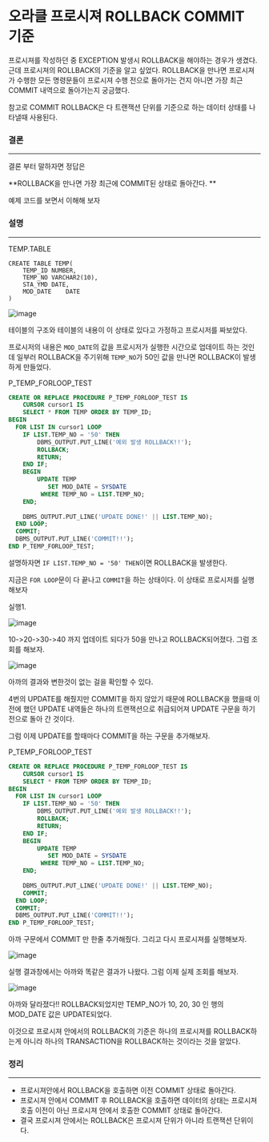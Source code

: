 # 오라클 프로시져 ROLLBACK COMMIT 기준

프로시져를 작성하던 중 EXCEPTION 발생시 ROLLBACK을 해야하는 경우가 생겼다. 근데 프로시져의 ROLLBACK의 기준을 알고 싶었다. ROLLBACK을 만나면 프로시져가 수행한 모든 명령문들이 프로시져 수행 전으로 돌아가는 건지 아니면 가장 최근 COMMIT 내역으로 돌아가는지 궁금했다.

참고로 COMMIT ROLLBACK은 다 트랜잭션 단위를 기준으로 하는 데이터 상태를 나타낼때 사용된다.



### 결론

---

결론 부터 말하자면 정답은

**ROLLBACK을 만나면 가장 최근에 COMMIT된 상태로 돌아간다. **

예제 코드를 보면서 이해해 보자

### 설명

---

TEMP.TABLE

```
CREATE TABLE TEMP(
    TEMP_ID NUMBER,
    TEMP_NO VARCHAR2(10),
    STA_YMD DATE,
    MOD_DATE    DATE
)
```

![image](https://user-images.githubusercontent.com/54675591/123499518-655ad700-d672-11eb-8f97-f6a78947803d.png)

테이블의 구조와 테이블의 내용이 이 상태로 있다고 가정하고 프로시저를 짜보았다.

프로시저의 내용은 `MOD_DATE`의 값을 프로시저가 실행한 시간으로 업데이트 하는 것인데 일부러 ROLLBACK을 주기위해 `TEMP_NO`가 50인 값을 만나면 ROLLBACK이 발생하게 만들었다.

P_TEMP_FORLOOP_TEST

```SQL
CREATE OR REPLACE PROCEDURE P_TEMP_FORLOOP_TEST IS
    CURSOR cursor1 IS
    SELECT * FROM TEMP ORDER BY TEMP_ID;
BEGIN
  FOR LIST IN cursor1 LOOP
    IF LIST.TEMP_NO = '50' THEN
        DBMS_OUTPUT.PUT_LINE('예외 발생 ROLLBACK!!');
        ROLLBACK;
        RETURN;
    END IF;
    BEGIN
        UPDATE TEMP
           SET MOD_DATE = SYSDATE
         WHERE TEMP_NO = LIST.TEMP_NO;
    END;
    
    DBMS_OUTPUT.PUT_LINE('UPDATE DONE!' || LIST.TEMP_NO);
  END LOOP;
  COMMIT;
  DBMS_OUTPUT.PUT_LINE('COMMIT!!');
END P_TEMP_FORLOOP_TEST;
```

설명하자면 `IF LIST.TEMP_NO = '50' THEN`이면 ROLLBACK을 발생한다.

지금은 `FOR LOOP`문이 다 끝나고 `COMMIT`을 하는 상태이다. 이 상태로 프로시저를 실행해보자

실행1.

![image](https://user-images.githubusercontent.com/54675591/123499616-e74b0000-d672-11eb-9235-d3f3246f3059.png)

10->20->30->40 까지 업데이트 되다가 50을 만나고 ROLLBACK되어졌다. 그럼 조회를 해보자.

![image](https://user-images.githubusercontent.com/54675591/123499639-13668100-d673-11eb-878d-8be1fa7bd175.png)

아까의 결과와 변한것이 없는 걸을 확인할 수 있다.

4번의 UPDATE를 해줬지만 COMMIT을 하지 않았기 때문에 ROLLBACK을 했을때 이전에 했던 UPDATE 내역들은 하나의 트랜잭션으로 취급되어져 UPDATE 구문을 하기 전으로 돌아 간 것이다. 

그럼 이제 UPDATE를 할때마다 COMMIT을 하는 구문을 추가해보자.

P_TEMP_FORLOOP_TEST

```SQL
CREATE OR REPLACE PROCEDURE P_TEMP_FORLOOP_TEST IS
    CURSOR cursor1 IS
    SELECT * FROM TEMP ORDER BY TEMP_ID;
BEGIN
  FOR LIST IN cursor1 LOOP
    IF LIST.TEMP_NO = '50' THEN
        DBMS_OUTPUT.PUT_LINE('예외 발생 ROLLBACK!!');
        ROLLBACK;
        RETURN;
    END IF;
    BEGIN
        UPDATE TEMP
           SET MOD_DATE = SYSDATE
         WHERE TEMP_NO = LIST.TEMP_NO;
    END;
    
    DBMS_OUTPUT.PUT_LINE('UPDATE DONE!' || LIST.TEMP_NO);
    COMMIT;
  END LOOP;
  COMMIT;
  DBMS_OUTPUT.PUT_LINE('COMMIT!!');
END P_TEMP_FORLOOP_TEST;
```

아까 구문에서 COMMIT 만 한줄 추가해줬다. 그리고 다시 프로시져를 실행해보자.

![image](https://user-images.githubusercontent.com/54675591/123499691-78ba7200-d673-11eb-8f85-ab540a51b982.png)

실행 결과창에서는 아까와 똑같은 결과가 나왔다. 그럼 이제 실제 조회를 해보자.

![image](https://user-images.githubusercontent.com/54675591/123499814-3cd3dc80-d674-11eb-8044-0100bd1c581b.png)

아까와 달라졌다!! ROLLBACK되었지만 TEMP_NO가 10, 20, 30 인 행의 MOD_DATE 값은 UPDATE되었다.

이것으로 프로시져 안에서의 ROLLBACK의 기준은 하나의 프로시져를 ROLLBACK하는게 아니라 하나의 TRANSACTION을 ROLLBACK하는 것이라는 것을 알았다.



### 정리

---

* 프로시져안에서 ROLLBACK을 호출하면 이전 COMMIT 상태로 돌아간다.
* 프로시져 안에서 COMMIT 후 ROLLBACK을 호출하면 데이터의 상태는 프로시져 호출 이전이 아닌 프로시져 안에서 호출한 COMMIT 상태로 돌아간다.
* 결국 프로시져 안에서는 ROLLBACK은 프로시져 단위가 아니라 트랜잭션 단위이다.
